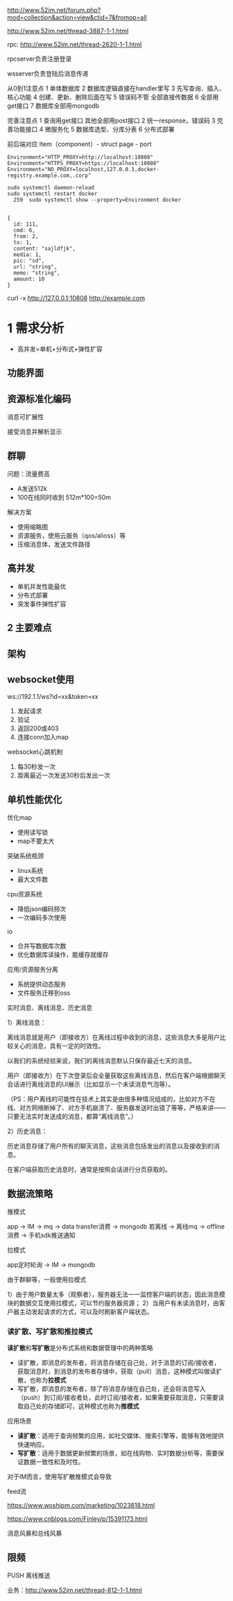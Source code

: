 http://www.52im.net/forum.php?mod=collection&action=view&ctid=7&fromop=all



http://www.52im.net/thread-3887-1-1.html

rpc: http://www.52im.net/thread-2620-1-1.html

rpcserver负责注册登录

wsserver负责登陆后消息传递


从0到1注意点
1 单体数据库
2 数据库逻辑直接在handler里写
3 先写查询、插入、核心功能
4 创建、更新、删除后面在写
5 错误码不管 全部直接传数据
6 全部用get接口
7 数据库全部用mongodb

完善注意点
1 查询用get接口 其他全部用post接口
2 统一response，错误码
3 完善功能接口
4 微服务化
5 数据库选型、分库分表
6 分布式部署

前后端对应
Item（component）- struct
page - port


```
Environment="HTTP_PROXY=http://localhost:10808"
Environment="HTTPS_PROXY=https://localhost:10808"
Environment="NO_PROXY=localhost,127.0.0.1,docker-registry.example.com,.corp"

sudo systemctl daemon-reload
sudo systemctl restart docker
  259  sudo systemctl show --property=Environment docker
  
```



```
{
  id: 111,
  cmd: 6,
  from: 2,
  to: 1,
  content: "sajldfjk",
  media: 1,
  pic: "sd",
  url: "string",
  memo: "string",
  amount: 10
}

```





curl -x http://127.0.0.1:10808 http://example.com

# 1 需求分析



* 高并发=单机+分布式+弹性扩容



## 功能界面

## 资源标准化编码

消息可扩展性

接受消息并解析显示



## 群聊

问题：流量费高

* A发送512k
* 100在线同时收到 512m*100=50m

解决方案

* 使用缩略图
* 资源服务，使用云服务（qos/alioss）等
* 压缩消息体，发送文件路径





## 高并发

* 单机并发性能最优
* 分布式部署
* 突发事件弹性扩容





## 2 主要难点

## 架构



## websocket使用

ws://192.1.1/ws?id=xx&token=xx

1. 发起请求
2. 验证
3. 返回200或403
4. 连接conn加入map



websocket心跳机制

1. 每30秒发一次
2. 距离最近一次发送30秒后发出一次







## 单机性能优化

优化map

* 使用读写锁
* map不要太大

突破系统瓶颈

* linux系统
* 最大文件数

cpu资源系统

* 降低json编码频次
* 一次编码多次使用

io

* 合并写数据库次数
* 优化数据库读操作，能缓存就缓存

应用/资源服务分离

* 系统提供动态服务
* 文件服务迁移到oss



























实时消息、离线消息、历史消息

1）离线消息：

离线消息就是用户（即接收方）在离线过程中收到的消息，这些消息大多是用户比较关心的消息，具有一定的时效性。

以我们的系统经验来说，我们的离线消息默认只保存最近七天的消息。

用户（即接收方）在下次登录后会全量获取这些离线消息，然后在客户端根据聊天会话进行离线消息的UI展示（比如显示一个未读消息气泡等）。

（PS：用户离线的可能性在技术上其实是由很多种情况组成的，比如对方不在线、对方网络断掉了、对方手机崩溃了、服务器发送时出错了等等，严格来讲——只要无法实时发送成的消息，都算“离线消息”。）

2）历史消息：

历史消息存储了用户所有的聊天消息，这些消息包括发出的消息以及接收到的消息。

在客户端获取历史消息时，通常是按照会话进行分页获取的。



## 数据流策略

推模式

app -> IM -> mq -> data transfer消费 -> mongodb
若离线 -> 离线mq -> offline消费 -> 手机sdk推送通知

拉模式

app定时轮询 -> IM -> mongodb 	



由于群聊等，一般使用拉模式

1）由于用户数量太多（观察者），服务器无法一一监控客户端的状态，因此消息模块的数据交互使用拉模式，可以节约服务器资源；
2）当用户有未读消息时，由客户器主动发起请求的方式，可以及时刷新客户端状态。



### 读扩散、写扩散和推拉模式

**读扩散**和**写扩散**是分布式系统和数据管理中的两种策略

* 读扩散，即消息的发布者，将消息存储在自己处，对于消息的订阅/接收者，获取消息时，到消息的发布者存储中，获取（pull）消息，这种模式叫做读扩散，也称为**拉模式**
* 写扩散，即消息的发布者，除了将消息存储在自己处，还会将消息写入（push）到订阅/接收者处，此时订阅/接收者，如果需要获取消息，只需要读取自己处的存储即可，这种模式也称为**推模式**

应用场景

- **读扩散**：适用于查询频繁的应用，如社交媒体、搜索引擎等，能够有效地提供快速响应。
- **写扩散**：适用于数据更新频繁的场景，如在线购物、实时数据分析等，需要保证数据一致性和及时性。

对于IM而言，使用写扩散推模式会导致



feed流

https://www.woshipm.com/marketing/1023818.html

https://www.cnblogs.com/Finley/p/15391173.html







消息风暴和总线风暴







## 限频











PUSH 离线推送









业务：http://www.52im.net/thread-812-1-1.html



